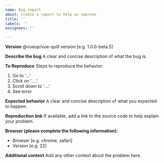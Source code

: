 ```yaml
---
name: Bug report
about: Create a report to help us improve
title: ''
labels: ''
assignees: ''

---
```


**Version**
@vueup/vue-quill version [e.g. 1.0.0-beta.5]

**Describe the bug**
A clear and concise description of what the bug is.

**To Reproduce**
Steps to reproduce the behavior:
1. Go to '...'
2. Click on '....'
3. Scroll down to '....'
4. See error

**Expected behavior**
A clear and concise description of what you expected to happen.

**Reproduction link**
If available, add a link to the source code to help explain your problem.

**Browser (please complete the following information):**
 - Browser [e.g. chrome, safari]
 - Version [e.g. 22]

**Additional context**
Add any other context about the problem here.
